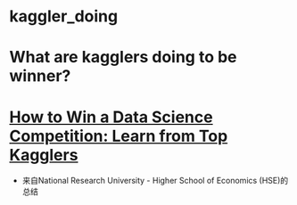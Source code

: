 # kaggler_doing
# What are kagglers doing to be winner?
# [How to Win a Data Science Competition: Learn from Top Kagglers](https://www.coursera.org/learn/competitive-data-science/)

- 来自National Research University - Higher School of Economics (HSE)的总结

